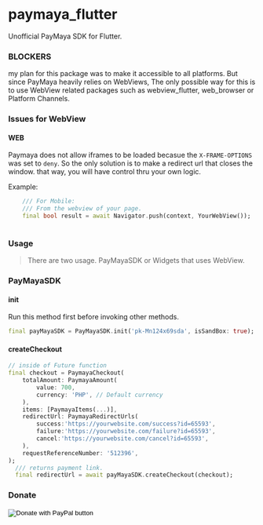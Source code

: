# paymaya_flutter


Unofficial PayMaya SDK for Flutter.

### BLOCKERS

my plan for this package was to make it accessible to all platforms.
But since PayMaya heavily relies on WebViews, The only possible way for this
is to use WebView related packages such as webview_flutter, web_browser or Platform Channels.


### Issues for WebView

#### WEB
Paymaya does not allow iframes to be loaded becasue the `X-FRAME-OPTIONS` was set to `deny`.
So the only solution is to make a redirect url that closes the window. that way,
you will have control thru your own logic.

Example:
```dart
    /// For Mobile:
    /// From the webview of your page. 
    final bool result = await Navigator.push(context, YourWebView());
    

```

### Usage
> There are two usage. PayMayaSDK or Widgets that uses WebView.

### PayMayaSDK

#### init
Run this method first before invoking other methods.
```dart
final payMayaSDK = PayMayaSDK.init('pk-Mn124x69sda', isSandBox: true);
```

#### createCheckout
```dart
// inside of Future function
final checkout = PaymayaCheckout(
    totalAmount: PaymayaAmount(
        value: 700,
        currency: 'PHP', // Default currency
    ),
    items: [PaymayaItems(...)],
    redirectUrl: PaymayaRedirectUrls(
        success:'https://yourwebsite.com/success?id=65593',
        failure:'https://yourwebsite.com/failure?id=65593',
        cancel:'https://yourwebsite.com/cancel?id=65593',
    ),
    requestReferenceNumber: '512396',
);
  /// returns payment link.
  final redirectUrl = await payMayaSDK.createCheckout(checkout);
```




### Donate
<form action="https://www.paypal.com/donate" method="post" target="_top">
<input type="hidden" name="business" value="blusea231@gmail.com" />
<input type="hidden" name="currency_code" value="USD" />
<input type="image" src="https://www.paypalobjects.com/en_US/i/btn/btn_donateCC_LG.gif" border="0" name="submit" title="PayPal - The safer, easier way to pay online!" alt="Donate with PayPal button" />
<img alt=""  src="https://www.paypal.com/en_PH/i/scr/pixel.gif" width="1" height="1" />
</form>
